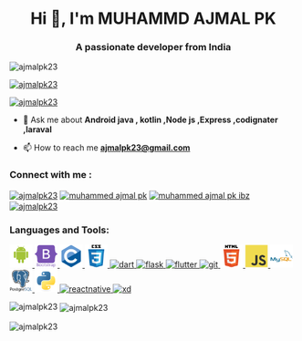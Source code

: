 <h1 align="center">Hi 👋, I'm MUHAMMD AJMAL PK</h1>
<h3 align="center">A passionate developer from India</h3>

<p align="left"> <img src="https://komarev.com/ghpvc/?username=ajmalpk23&label=Profile%20views&color=0e75b6&style=flat" alt="ajmalpk23" /> </p>

<p align="left"> <a href="https://github.com/ryo-ma/github-profile-trophy"><img src="https://github-profile-trophy.vercel.app/?username=ajmalpk23" alt="ajmalpk23" /></a> </p>

<p align="left"> <a href="https://twitter.com/ajmalpk6" target="blank"><img src="https://img.shields.io/twitter/follow/ajmalpk6?logo=twitter&style=for-the-badge" alt="ajmalpk23" /></a> </p>



- 💬 Ask me about **Android java , kotlin ,Node js ,Express ,codignater ,laraval**

- 📫 How to reach me **ajmalpk23@gmail.com**

<h3 align="left">Connect with me :</h3>
<p align="left">
<a href="https://twitter.com/ajmalpk6" target="blank"><img align="center" src="https://cdn.jsdelivr.net/npm/simple-icons@3.0.1/icons/twitter.svg" alt="ajmalpk23" height="30" width="40" /></a>
<a href="https://www.linkedin.com/in/ajmalpk23" target="blank"><img align="center" src="https://cdn.jsdelivr.net/npm/simple-icons@3.0.1/icons/linkedin.svg" alt="muhammed ajmal pk" height="30" width="40" /></a>
<a href="https://www.facebook.com/ajmalpk.ibz" target="blank"><img align="center" src="https://cdn.jsdelivr.net/npm/simple-icons@3.0.1/icons/facebook.svg" alt="muhammed ajmal pk ibz" height="30" width="40" /></a>
<a href="https://instagram.com/ajmalpk23" target="blank"><img align="center" src="https://cdn.jsdelivr.net/npm/simple-icons@3.0.1/icons/instagram.svg" alt="ajmalpk23" height="30" width="40" /></a>
</p>

<h3 align="left">Languages and Tools:</h3>
<p align="left"> <a href="https://developer.android.com" target="_blank"> <img src="https://raw.githubusercontent.com/devicons/devicon/master/icons/android/android-original-wordmark.svg" alt="android" width="40" height="40"/> </a> <a href="https://getbootstrap.com" target="_blank"> <img src="https://raw.githubusercontent.com/devicons/devicon/master/icons/bootstrap/bootstrap-plain-wordmark.svg" alt="bootstrap" width="40" height="40"/> </a> <a href="https://www.cprogramming.com/" target="_blank"> <img src="https://raw.githubusercontent.com/devicons/devicon/master/icons/c/c-original.svg" alt="c" width="40" height="40"/> </a> <a href="https://www.w3schools.com/css/" target="_blank"> <img src="https://raw.githubusercontent.com/devicons/devicon/master/icons/css3/css3-original-wordmark.svg" alt="css3" width="40" height="40"/> </a> <a href="https://dart.dev" target="_blank"> <img src="https://www.vectorlogo.zone/logos/dartlang/dartlang-icon.svg" alt="dart" width="40" height="40"/> </a> <a href="https://flask.palletsprojects.com/" target="_blank"> <img src="https://www.vectorlogo.zone/logos/pocoo_flask/pocoo_flask-icon.svg" alt="flask" width="40" height="40"/> </a> <a href="https://flutter.dev" target="_blank"> <img src="https://www.vectorlogo.zone/logos/flutterio/flutterio-icon.svg" alt="flutter" width="40" height="40"/> </a> <a href="https://git-scm.com/" target="_blank"> <img src="https://www.vectorlogo.zone/logos/git-scm/git-scm-icon.svg" alt="git" width="40" height="40"/> </a> <a href="https://www.w3.org/html/" target="_blank"> <img src="https://raw.githubusercontent.com/devicons/devicon/master/icons/html5/html5-original-wordmark.svg" alt="html5" width="40" height="40"/> </a> <a href="https://developer.mozilla.org/en-US/docs/Web/JavaScript" target="_blank"> <img src="https://raw.githubusercontent.com/devicons/devicon/master/icons/javascript/javascript-original.svg" alt="javascript" width="40" height="40"/> </a> <a href="https://www.mysql.com/" target="_blank"> <img src="https://raw.githubusercontent.com/devicons/devicon/master/icons/mysql/mysql-original-wordmark.svg" alt="mysql" width="40" height="40"/> </a> <a href="https://www.postgresql.org" target="_blank"> <img src="https://raw.githubusercontent.com/devicons/devicon/master/icons/postgresql/postgresql-original-wordmark.svg" alt="postgresql" width="40" height="40"/> </a> <a href="https://www.python.org" target="_blank"> <img src="https://raw.githubusercontent.com/devicons/devicon/master/icons/python/python-original.svg" alt="python" width="40" height="40"/> </a> <a href="https://reactnative.dev/" target="_blank"> <img src="https://reactnative.dev/img/header_logo.svg" alt="reactnative" width="40" height="40"/> </a> <a href="https://www.adobe.com/products/xd.html" target="_blank"> <img src="https://cdn.worldvectorlogo.com/logos/adobe-xd.svg" alt="xd" width="40" height="40"/> </a> </p>

<p><img align="left" src="https://github-readme-stats.vercel.app/api/top-langs?username=ajmalpk23&show_icons=true&locale=en&layout=compact" alt="ajmalpk23" /></p>

<p>&nbsp;<img align="center" src="https://github-readme-stats.vercel.app/api?username=ajmalpk23&show_icons=true&locale=en" alt="ajmalpk23" /></p>

<p><img align="center" src="https://github-readme-streak-stats.herokuapp.com/?user=ajmalpk23&" alt="ajmalpk23" /></p>
